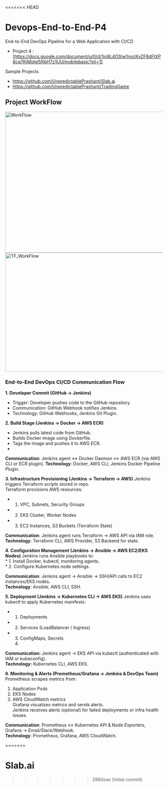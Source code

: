 <<<<<<< HEAD
# Devops-End-to-End-P4

 End-to-End DevOps Pipeline for a Web Application with CI/CD
  - Project 4 : [https://docs.google.com/document/u/0/d/1jo9L4OSIw1nocKvZF8dFIXP8cq7KjMidgl5KbH7z1UU/mobilebasic?pli=1]


Sample Projects 
- https://github.com/UnpredictablePrashant/Slab.ai
- https://github.com/UnpredictablePrashant/TradingGame




## Project WorkFlow

<img width="720" height="450" alt="WorkFlow" src="https://github.com/user-attachments/assets/648bb08b-c977-481d-a1ab-a93d2bc92c76" />   <img width="620" height="380" alt="TF_WorkFlow" src="https://github.com/user-attachments/assets/4df0b16e-4f9f-4986-bb0c-0f0374d5687c" />





### End-to-End DevOps CI/CD Communication Flow

**1. Developer Commit (GitHub → Jenkins)**
  * Trigger: Developer pushes code to the GitHub repository.
  * Communication: GitHub Webhook notifies Jenkins.
  * Technology: GitHub Webhooks, Jenkins Git Plugin.

**2. Build Stage (Jenkins → Docker → AWS ECR)**
  * Jenkins pulls latest code from GitHub.
  * Builds Docker image using Dockerfile.
  * Tags the image and pushes it to AWS ECR.
  * 
  **Communication**: Jenkins agent ↔ Docker Daemon ↔ AWS ECR (via AWS CLI or ECR plugin).
  **Technology**: Docker, AWS CLI, Jenkins Docker Pipeline Plugin.

**3. Infrastructure Provisioning (Jenkins → Terraform → AWS)**
  Jenkins triggers Terraform scripts stored in repo.  
  Terraform provisions AWS resources:  
   * 1. VPC, Subnets, Security Groups 
   * 2. EKS Cluster, Worker Nodes  
   * 3. EC2 Instances, S3 Buckets (Terraform State)   
  
  **Communication**: Jenkins agent runs Terraform → AWS API via IAM role.  
  **Technology**: Terraform CLI, AWS Provider, S3 Backend for state.

**4. Configuration Management (Jenkins → Ansible → AWS EC2/EKS Nodes)**
  Jenkins runs Ansible playbooks to:  
    * 1. Install Docker, kubectl, monitoring agents.  
    * 2. Configure Kubernetes node settings.  
    
   **Communication**: Jenkins agent → Ansible → SSH/API calls to EC2 instances/EKS nodes.  
   **Technology**: Ansible, AWS CLI, SSH.
    
**5. Deployment (Jenkins → Kubernetes CLI → AWS EKS)**
  Jenkins uses kubectl to apply Kubernetes manifests:  
   * 1. Deployments  
   * 2. Services (LoadBalancer / Ingress)  
   * 3. ConfigMaps, Secrets
     4. 
 **Communication:** Jenkins agent → EKS API via kubectl (authenticated with IAM or kubeconfig).  
 **Technology:** Kubernetes CLI, AWS EKS.

**6. Monitoring & Alerts (Prometheus/Grafana → Jenkins & DevOps Team)**
Prometheus scrapes metrics from:
  1. Application Pods  
  2. EKS Nodes  
  3. AWS CloudWatch metrics  
  Grafana visualizes metrics and sends alerts.  
  Jenkins receives alerts (optional) for failed deployments or infra health issues.
 
**Communication**: Prometheus ↔ Kubernetes API & Node Exporters, Grafana → Email/Slack/Webhook.  
**Technology**: Prometheus, Grafana, AWS CloudWatch.

 
=======
# Slab.ai
>>>>>>> 2880eae (Initial commit)
